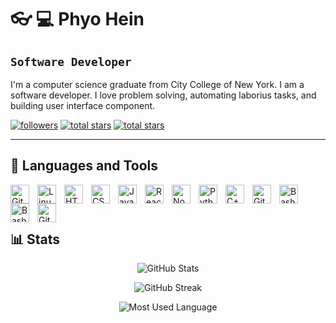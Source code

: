 # 👓 💻 Phyo Hein 

## `Software Developer`

I'm a computer science graduate from City College of New York. I am a software developer. I love problem solving, automating laborius tasks, and building user interface component. 

   <p align="left">
      <a href="https://github.com/Phyozawhein?tab=followers">
         <img alt="followers" title="Follow me on Github" src="https://custom-icon-badges.demolab.com/github/followers/Phyozawhein?color=236ad3&labelColor=1155ba&style=for-the-badge&logo=person-add&label=Follow&logoColor=white"/></a>
      <a href="https://github.com/Phyozawhein?tab=repositories&sort=stargazers">
         <img alt="total stars" title="Total stars on GitHub" src="https://custom-icon-badges.demolab.com/github/stars/Phyozawhein?color=55960c&style=for-the-badge&labelColor=488207&logo=star"/></a>
         <a href="">
         </a>
      <a href="https://www.linkedin.com/in/phyo-hein-45104b156/">
         <img alt="total stars" title="Total stars on GitHub" src="https://img.shields.io/badge/LinkedIn-0077B5?style=for-the-badge&logo=linkedin&logoColor=white"/></a>

   </p>

---

## 🧰 Languages and Tools

<img align="left" alt="Git" width="30px" style="padding-right:10px;" src="https://cdn.jsdelivr.net/gh/devicons/devicon/icons/git/git-original.svg" />
<img align="left" alt="Linux" width="30px" style="padding-right:10px;" src="https://cdn.jsdelivr.net/gh/devicons/devicon/icons/linux/linux-original.svg" />
<img align="left" alt="HTML" width="30px" style="padding-right:10px;" src="https://cdn.jsdelivr.net/gh/devicons/devicon/icons/html5/html5-plain.svg" />
<img align="left" alt="CSS" width="30px" style="padding-right:10px;" src="https://cdn.jsdelivr.net/gh/devicons/devicon/icons/css3/css3-plain.svg" />
<img align="left" alt="JavaScript" width="30px" style="padding-right:10px;" src="https://cdn.jsdelivr.net/gh/devicons/devicon/icons/javascript/javascript-plain.svg" />
<img align="left" alt="React" width="30px" style="padding-right:10px;" src="https://cdn.jsdelivr.net/gh/devicons/devicon/icons/react/react-original.svg" />
<img align="left" alt="NodeJS" width="30px" style="padding-right:10px;" src="https://cdn.jsdelivr.net/gh/devicons/devicon/icons/nodejs/nodejs-original.svg" />
<img align="left" alt="Python" width="30px" style="padding-right:10px;" src="https://cdn.jsdelivr.net/gh/devicons/devicon/icons/python/python-plain.svg" />
<img align="left" alt="C++" width="30px" style="padding-right:10px;" src="https://cdn.jsdelivr.net/gh/devicons/devicon/icons/cplusplus/cplusplus-line.svg" />
<img align="left" alt="GitHub" width="30px" style="padding-right:10px;" src="https://cdn.jsdelivr.net/gh/devicons/devicon/icons/github/github-original.svg" />
<img align="left" alt="Bash" width="30px" style="padding-right:10px;" src="https://cdn.jsdelivr.net/gh/devicons/devicon/icons/bash/bash-original.svg" />
<img  align="left" alt="Bash" width="30px" style="padding-right:10px;"src="https://cdn.jsdelivr.net/gh/devicons/devicon/icons/googlecloud/googlecloud-original.svg" />
<img align="left" alt="Git" width="30px" style="padding-right:10px;" src="https://cdn.jsdelivr.net/gh/devicons/devicon/icons/mysql/mysql-original.svg" />

<br />
<br />

#

## 📊 Stats

<div class="stye" align="center">

![GitHub Stats](https://github-readme-stats.vercel.app/api?username=phyozawhein&show_icons=true&include_all_commits=true&theme=buefy&hide_border=true)

![GitHub Streak](https://streak-stats.demolab.com?user=phyozawhein&count_private=true&theme=buefy&hide_border=true) 

![Most Used Language](https://github-readme-stats.vercel.app/api/top-langs/?username=phyozawhein&layout=compact&theme=buefy&hide_border=true")

</div>

#

<!--## 👨‍💻 My Career Goal

 <details>
 <summary><h3>👨‍💻 Phyo's Career Goal</h3></summary>
   -->

